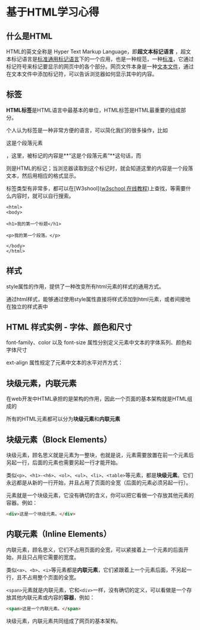 # 基于HTML学习心得

## 什么是HTML

HTML的英文全称是 Hyper Text Markup Language，即**超文本标记语言** ，超文本标记语言是[标准通用标记语言](https://baike.baidu.com/item/标准通用标记语言)下的一个应用，也是一种规范，一种[标准](https://baike.baidu.com/item/标准)，它通过标记符号来标记要显示的网页中的各个部分。网页文件本身是一种[文本文件](https://baike.baidu.com/item/文本文件/747597)，通过在文本文件中添加标记符，可以告诉浏览器如何显示其中的内容。

## 标签

**HTML标签**是HTML语言中最基本的单位，HTML标签是HTML最重要的组成部分。

个人认为标签是一种非常方便的语言，可以简化我们的很多操作，比如<p>这是个段落元素</p>，这里，被标记的内容是**“这是个段落元素”**这句话，而<p></p>则是HTML的标记；当浏览器读取到这个标记时，就会知道这里的内容是一个段落文本，然后用相应的格式显示。

标签类型有非常多，都可以在[W3shool]([w3school 在线教程](https://www.w3school.com.cn/))上查找，等需要什么内容时，就可以自行搜索。

```text
<html>
<body>

<h1>我的第一个标题</h1>

<p>我的第一个段落。</p>

</body>
</html>
```

## 样式

style属性的作用，提供了一种改变所有html元素的样式的通用方式。

通过html样式，能够通过使用style属性直接将样式添加到html元素，或者间接地在独立的样式表中

## **HTML 样式实例 - 字体、颜色和尺寸**

font-family、color 以及 font-size 属性分别定义元素中文本的字体系列、颜色和字体尺寸

ext-align 属性规定了元素中文本的水平对齐方式：

## 块级元素，内联元素

在web开发中HTML承担的是架构的作用，因此一个页面的基本架构就是HTML组成的

所有的HTML元素都可以分为**块级元素**和**内联元素**

## 块级元素（Block Elements）

块级元素，顾名思义就是元素为一整块，也就是说，元素需要放置在前一个元素后另起一行，后面的元素也需要另起一行才能开始。

类似`<p>`、`<h1>-<h6>`、`<ol>`、`<ul>`、`<li>`、`<table>`等元素，都是**块级元素**。它们永远都是从新的一行开始，并且占用了页面的全宽（后面的元素必须另起一行）。

<div>元素就是一个块级元素，它没有确切的含义，你可以把它看做一个存放其他元素的容器。例如：

```html
<div>这是一个块级元素。</div>
```

## 内联元素（Inline Elements）

内联元素，顾名思义，它们不占用页面的全宽，可以紧接着上一个元素的后面开始，并且只占用它需要的宽度。

类似`<a>`、`<b>`、`<i>`等元素都是**内联元素**，它们紧跟着上一个元素后面，不另起一行，且不占用整个页面的全宽。

`<span>`元素就是内联元素，它和`<div>`一样，没有确切的定义，可以看做是一个存放其他内联元素或内容的**容器**，例如：

```html
<span>这是一个内联元素。</span>
```

块级元素，内联元素共同组成了网页的基本架构。

